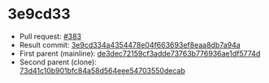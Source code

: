 # 3e9cd33
- Pull request: [#383](https://github.com/MarlinFirmware/Marlin/pull/383)
- Result commit: [3e9cd334a4354478e04f663693ef8eaa8db7a94a](https://github.com/MarlinFirmware/Marlin/commit/3e9cd334a4354478e04f663693ef8eaa8db7a94a)
- First parent (mainline): [de3dec72159cf3adde73763b776936ae1df5774d](https://github.com/MarlinFirmware/Marlin/commit/de3dec72159cf3adde73763b776936ae1df5774d)
- Second parent (clone): [73d41c10b901bfc84a58d564eee54703550decab](https://github.com/MarlinFirmware/Marlin/commit/73d41c10b901bfc84a58d564eee54703550decab)
